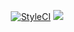 <p align="center">
  <a href="https://styleci.io/repos/127810844"><img src="https://styleci.io/repos/127810844/shield?branch=develop" alt="StyleCI"></a>
  <img src="https://app.buddy.works/ignittion/404kids/pipelines/pipeline/131825/badge.svg?token=81dc22e581e61ed7312206018bfc967f4690f45392415028af59a12c887d09e2">
</p>
